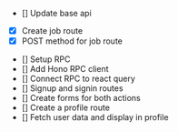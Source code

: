 - [] Update base api
- [x] Create job route
- [x] POST method for job route
- [] Setup RPC
- [] Add Hono RPC client
- [] Connect RPC to react query
- [] Signup and signin routes
- [] Create forms for both actions
- [] Create a profile route
- [] Fetch user data and display in profile
